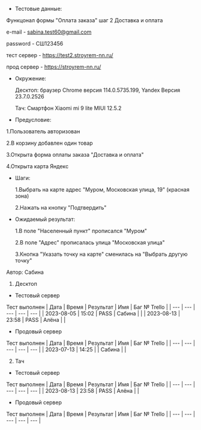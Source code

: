 * Тестовые данные:

 Функцонал формы "Оплата заказа" шаг 2 Доставка и оплата
 
 e-mail - sabina.test60@gmail.com
 
 password - СШ123456
 
 тест сервер - https://test2.stroyrem-nn.ru/
 
 прод сервер - https://stroyrem-nn.ru/
 
 * Окружение: 

	Десктоп: браузер Chrome версия 114.0.5735.199, Yandex Версия 23.7.0.2526
	
	Тач: Cмартфон Xiaomi mi 9 lite MIUI 12.5.2
 
* Предусловие:
 
 1.Пользователь авторизован
 
 2.В корзину добавлен один товар
 
 3.Открыта форма оплаты заказа "Доставка и оплата"
 
 4.Открыта карта Яндекс
 

* Шаги:

  1.Выбрать на карте адрес "Муром, Московская улица, 19" (красная зона)
  
  2.Нажать на кнопку "Подтвердить"
 

* Ожидаемый результат:

   1.В поле "Населенный пункт" прописался "Муром"
   
   2.В поле "Адрес" прописалась улица "Московская улица"
   
   3.Кнопка "Указать точку на карте" сменилась на "Выбрать другую точку"

Автор: Сабина

1. Десктоп
* Тестовый сервер 

Тест выполнен
| Дата | Время | Результат | Имя | Баг № Trello |
| --- | --- | --- | --- | --- |
| 2023-08-05 | 15:02 | PASS | Сабина |   |
| 2023-08-13 | 23:58 | PASS | Алёна |   |

* Продовый сервер

Тест выполнен
| Дата | Время | Результат | Имя | Баг № Trello |
| --- | --- | --- | --- | --- |
| 2023-07-13 | 14:25 |  | Сабина |   | 

2. Тач

* Тестовый сервер

Тест выполнен
| Дата | Время | Результат | Имя | Баг № Trello |
| --- | --- | --- | --- | --- |
| 2023-08-13 | 23:58 | PASS | Алёна |   |

* Продовый сервер

Тест выполнен
| Дата | Время | Результат | Имя | Баг № Trello |
| --- | --- | --- | --- | --- |
